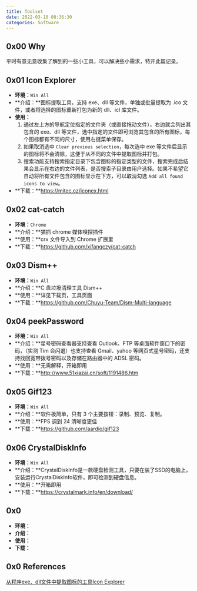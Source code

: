 ```yaml
---
title: Toolset
date: 2022-03-10 08:36:30
categories: Software
---
```

## 0x00 Why
平时有意无意收集了解到的一些小工具，可以解决些小需求，特开此篇记录。

## 0x01 Icon Explorer
- **环境：**`Win All`
- **介绍：**图标提取工具，支持 exe、dll 等文件，单独或批量提取为 .ico 文件，或者将选择的图标重新打包为新的 dll、icl 库文件。
- **使用：**
  1. 通过左上方的导航定位指定的文件夹（或直接拖动文件），右边就会列出其包含的 exe、dll 等文件，选中指定的文件即可浏览其包含的所有图标，每个图标都有不同的尺寸，使用右键菜单保存。
  2. 如果取消选中 `Clear previous selection`，每次选中 exe 等文件后显示的图标将不会清除，这便于从不同的文件中提取图标并打包。
  3. 搜索功能支持搜索指定目录下包含图标的指定类型的文件，搜索完成后结果会显示在右边的文件列表，是否搜索子目录由用户选择。如果不希望它自动将所有文件包含的图标显示在下方，可以取消勾选 `Add all found icons to view`。
- **下载：**https://mitec.cz/iconex.html

## 0x02 cat-catch
- **环境：**`Chrome`
- **介绍：**猫抓 chrome 媒体嗅探插件
- **使用：**crx 文件导入到 Chrome 扩展里
- **下载：**https://github.com/xifangczy/cat-catch

## 0x03 Dism++
- **环境：**`Win All`
- **介绍：**C 盘垃圾清理工具 Dism++
- **使用：**详见下载页，工具页面
- **下载：**https://github.com/Chuyu-Team/Dism-Multi-language

## 0x04 peekPassword
- **环境：**`Win All`
- **介绍：**星号密码查看器支持查看 Outlook、FTP 等桌面软件窗口下的密码，（实测 Tim 会闪退）也支持查看 Gmail、yahoo 等网页式星号密码，还支持找回宽带拨号密码以及存储在路由器中的 ADSL 密码。
- **使用：**无需解释，开箱即用
- **下载：**http://www.51xiazai.cn/soft/1191486.htm

## 0x05 Gif123
- **环境：**`Win All`
- **介绍：**软件极简单，只有 3 个主要按钮：录制、预览、复制。
- **使用：**FPS 调到 24 清晰度更佳
- **下载：**https://github.com/aardio/gif123

## 0x06 CrystalDiskInfo
- **环境：**`Win All`
- **介绍：**CrystalDiskInfo是一款硬盘检测工具，只要在装了SSD的电脑上，安装运行CrystalDiskInfo软件，即可检测到硬盘信息。
- **使用：**开箱即用
- **下载：**https://crystalmark.info/en/download/

## 0x0 
- **环境：**
- **介绍：**
- **使用：**
- **下载：**

## 0x0 References
[从程序exe、dll文件中提取图标的工具Icon Explorer](http://b.mstat.top/index.php/archives/499/)
